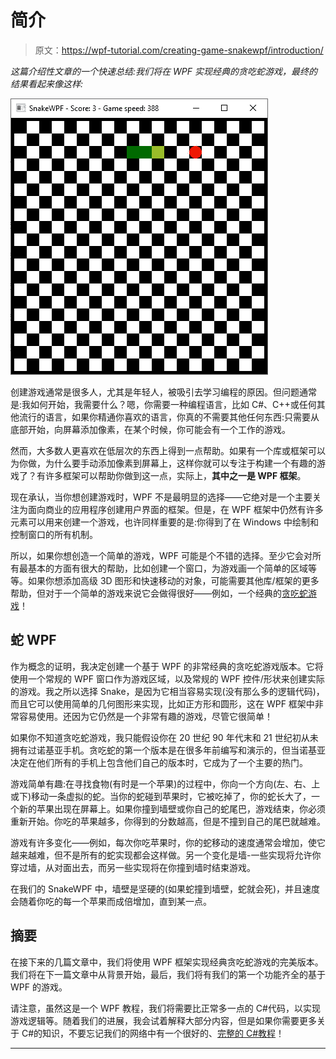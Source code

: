 # 简介

> 原文：<https://wpf-tutorial.com/creating-game-snakewpf/introduction/>

*这篇介绍性文章的一个快速总结:我们将在 WPF 实现经典的贪吃蛇游戏，最终的结果看起来像这样:*

![](img/092f30d94f0034d22ca0806b76d34798.png "SnakeWPF - The classic Snake game implemented with the WPF framework")

创建游戏通常是很多人，尤其是年轻人，被吸引去学习编程的原因。但问题通常是:我如何开始，我需要什么？嗯，你需要一种编程语言，比如 C#、C++或任何其他流行的语言，如果你精通你喜欢的语言，你真的不需要其他任何东西:只需要从底部开始，向屏幕添加像素，在某个时候，你可能会有一个工作的游戏。

然而，大多数人更喜欢在低层次的东西上得到一点帮助。如果有一个库或框架可以为你做，为什么要手动添加像素到屏幕上，这样你就可以专注于构建一个有趣的游戏了？有许多框架可以帮助你做到这一点，实际上，**其中之一是 WPF 框架**。

现在承认，当你想创建游戏时，WPF 不是最明显的选择——它绝对是一个主要关注为面向商业的应用程序创建用户界面的框架。但是，在 WPF 框架中仍然有许多元素可以用来创建一个游戏，也许同样重要的是:你得到了在 Windows 中绘制和控制窗口的所有机制。

所以，如果你想创造一个简单的游戏，WPF 可能是个不错的选择。至少它会对所有最基本的方面有很大的帮助，比如创建一个窗口，为游戏画一个简单的区域等等。如果你想添加高级 3D 图形和快速移动的对象，可能需要其他库/框架的更多帮助，但对于一个简单的游戏来说它会做得很好——例如，一个经典的[贪吃蛇游戏](https://en.wikipedia.org/wiki/Snake_(video_game_genre))！

<input type="hidden" name="IL_IN_ARTICLE">

## 蛇 WPF

作为概念的证明，我决定创建一个基于 WPF 的非常经典的贪吃蛇游戏版本。它将使用一个常规的 WPF 窗口作为游戏区域，以及常规的 WPF 控件/形状来创建实际的游戏。我之所以选择 Snake，是因为它相当容易实现(没有那么多的逻辑代码)，而且它可以使用简单的几何图形来实现，比如正方形和圆形，这在 WPF 框架中非常容易使用。还因为它仍然是一个非常有趣的游戏，尽管它很简单！

如果你不知道贪吃蛇游戏，我只能假设你在 20 世纪 90 年代末和 21 世纪初从未拥有过诺基亚手机。贪吃蛇的第一个版本是在很多年前编写和演示的，但当诺基亚决定在他们所有的手机上包含他们自己的版本时，它成为了一个主要的热门。

游戏简单有趣:在寻找食物(有时是一个苹果)的过程中，你向一个方向(左、右、上或下)移动一条虚拟的蛇。当你的蛇碰到苹果时，它被吃掉了，你的蛇长大了，一个新的苹果出现在屏幕上。如果你撞到墙壁或你自己的蛇尾巴，游戏结束，你必须重新开始。你吃的苹果越多，你得到的分数越高，但是不撞到自己的尾巴就越难。

游戏有许多变化——例如，每次你吃苹果时，你的蛇移动的速度通常会增加，使它越来越难，但不是所有的蛇实现都会这样做。另一个变化是墙-一些实现将允许你穿过墙，从对面出去，而另一些实现将在你撞到墙时结束游戏。

在我们的 SnakeWPF 中，墙壁是坚硬的(如果蛇撞到墙壁，蛇就会死)，并且速度会随着你吃的每一个苹果而成倍增加，直到某一点。

## 摘要

在接下来的几篇文章中，我们将使用 WPF 框架实现经典贪吃蛇游戏的完美版本。我们将在下一篇文章中从背景开始，最后，我们将有我们的第一个功能齐全的基于 WPF 的游戏。

请注意，虽然这是一个 WPF 教程，我们将需要比正常多一点的 C#代码，以实现游戏逻辑等。随着我们的进展，我会试着解释大部分内容，但是如果你需要更多关于 C#的知识，不要忘记我们的网络中有一个很好的、[完整的 C#教程](https://csharp.net-tutorials.com/)！

* * *